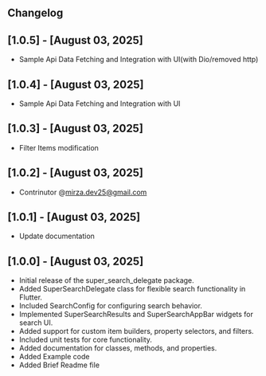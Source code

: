 ## Changelog

## [1.0.5] - [August 03, 2025]
* Sample Api Data Fetching and Integration with UI(with Dio/removed http)

## [1.0.4] - [August 03, 2025]
* Sample Api Data Fetching and Integration with UI

## [1.0.3] - [August 03, 2025]
* Filter Items modification

## [1.0.2] - [August 03, 2025]

* Contrinutor @mirza.dev25@gmail.com

## [1.0.1] - [August 03, 2025]

* Update documentation

## [1.0.0] - [August 03, 2025]

* Initial release of the super_search_delegate package.
* Added SuperSearchDelegate class for flexible search functionality in Flutter.
* Included SearchConfig for configuring search behavior.
* Implemented SuperSearchResults and SuperSearchAppBar widgets for search UI.
* Added support for custom item builders, property selectors, and filters.
* Included unit tests for core functionality.
* Added documentation for classes, methods, and properties.
* Added Example code 
* Added Brief Readme file

